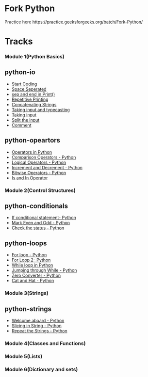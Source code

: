 # Fork Python

Practice here https://practice.geeksforgeeks.org/batch/Fork-Python/
# Tracks
### Module 1(Python Basics)

## python-io
* [Start Coding](https://github.com/rutujar/practice/blob/master/Fork%20Python/Tracks/Module%201%20(Python%20Basics)/python-io/1_Start_Coding_Python.py)
* [Space Seperated](https://github.com/rutujar/practice/blob/master/Fork%20Python/Tracks/Module%201%20(Python%20Basics)/python-io/2_Space_Seperated_Python.py)
* [sep and end in Print()](https://github.com/rutujar/practice/blob/master/Fork%20Python/Tracks/Module%201%20(Python%20Basics)/python-io/3_sep_and_end_in_Print().py)
* [Repetitive Printing](https://github.com/rutujar/practice/blob/master/Fork%20Python/Tracks/Module%201%20(Python%20Basics)/python-io/4_Repetitive_Printing_Python.py)
* [Concatenating Strings](https://github.com/rutujar/practice/blob/master/Fork%20Python/Tracks/Module%201%20(Python%20Basics)/python-io/5_Concatenating_Strings_Python.py)
* [Taking input and typecasting](https://github.com/rutujar/practice/blob/master/Fork%20Python/Tracks/Module%201%20(Python%20Basics)/python-io/6_Taking_input_and_typecasting_Python.py)
* [Taking input](https://github.com/rutujar/practice/blob/master/Fork%20Python/Tracks/Module%201%20(Python%20Basics)/python-io/7_Taking_input_Python.py)
* [Split the input](https://github.com/rutujar/practice/blob/master/Fork%20Python/Tracks/Module%201%20(Python%20Basics)/python-io/8_Split_the_input_Python.py)
* [Comment](https://github.com/rutujar/practice/blob/master/Fork%20Python/Tracks/Module%201%20(Python%20Basics)/python-io/9_Comment_in_Python.py)

## python-opeartors
* [Operators in Python](https://github.com/rutujar/practice/blob/master/Fork%20Python/Tracks/Module%201%20(Python%20Basics)/python-operators/1_Operators_in_Python.py)
* [Comparison Operators - Python](https://github.com/rutujar/practice/blob/master/Fork%20Python/Tracks/Module%201%20(Python%20Basics)/python-operators/2_Comparison_Operators_Python.py)
* [Logical Operators - Python](https://github.com/rutujar/practice/blob/master/Fork%20Python/Tracks/Module%201%20(Python%20Basics)/python-operators/3_Logical_Operators_Python.py)
* [Increment and Decrement - Python](https://github.com/rutujar/practice/blob/master/Fork%20Python/Tracks/Module%201%20(Python%20Basics)/python-operators/4_Increment_and_Decrement_Python.py)
* [Bitwise Operators - Python](https://github.com/rutujar/practice/blob/master/Fork%20Python/Tracks/Module%201%20(Python%20Basics)/python-operators/5_Bitwise_Operators_Python.py)
* [Is and In Operator](https://github.com/rutujar/practice/blob/master/Fork%20Python/Tracks/Module%201%20(Python%20Basics)/python-operators/6_Is_and_In_Operator.py)

### Module 2(Control Structures)

## python-conditionals
* [If conditional statement- Python](https://github.com/rutujar/practice/blob/master/Fork%20Python/Tracks/Module%202%20(Control%20Structures)/python-conditionals/1_If_conditional_statement_Python.py)
* [Mark Even and Odd - Python](https://github.com/rutujar/practice/blob/master/Fork%20Python/Tracks/Module%202%20(Control%20Structures)/python-conditionals/2_Mark_even_and_odd_Python.py)
* [Check the status - Python](https://github.com/rutujar/practice/blob/master/Fork%20Python/Tracks/Module%202%20(Control%20Structures)/python-conditionals/3_Check_the_status_Python.py)

## python-loops
* [For loop - Python](https://github.com/rutujar/practice/blob/master/Fork%20Python/Tracks/Module%202%20(Control%20Structures)/python-loops/1_For_loop_Python.py)
* [For Loop 2- Python](https://github.com/rutujar/practice/tree/master/Fork%20Python/Tracks/Module%202%20(Control%20Structures)/python-loops)
* [While loop in Python](https://github.com/rutujar/practice/blob/master/Fork%20Python/Tracks/Module%202%20(Control%20Structures)/python-loops/3_While_loop_in_Python.py)
* [Jumping through While - Python](https://github.com/rutujar/practice/blob/master/Fork%20Python/Tracks/Module%202%20(Control%20Structures)/python-loops/4_Jumping_through_While_Python.py)
* [Zero Converter - Python](https://github.com/rutujar/practice/blob/master/Fork%20Python/Tracks/Module%202%20(Control%20Structures)/python-loops/5_Zero_Converter_Python.py)
* [Cat and Hat - Python](https://github.com/rutujar/practice/blob/master/Fork%20Python/Tracks/Module%202%20(Control%20Structures)/python-loops/6_Cat_and_Hat_Python.py)

### Module 3(Strings)

## python-strings
* [Welcome aboard - Python](https://github.com/rutujar/practice/blob/master/Fork%20Python/Tracks/Module%203%20(strings)/python-strings/1_Welcome_aboard_Python.py)
* [Slicing in String - Python](https://github.com/rutujar/practice/blob/master/Fork%20Python/Tracks/Module%203%20(strings)/python-strings/2_Slicing_in_String_Python.py)
* [Repeat the Strings - Python](https://github.com/rutujar/practice/blob/master/Fork%20Python/Tracks/Module%203%20(strings)/python-strings/3_Repeat_the_Strings_Python.py)

### Module 4(Classes and Functions)

### Module 5(Lists)

### Module 6(Dictionary and sets)

